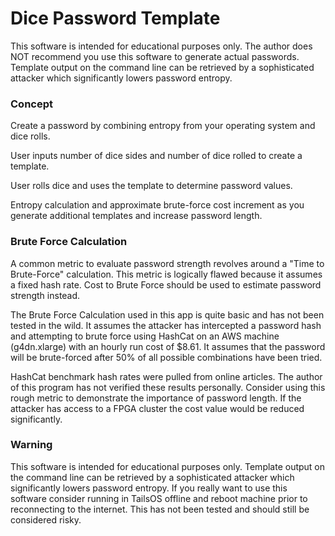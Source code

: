 # Dice Password Template
This software is intended for educational purposes only. The author does NOT
recommend you use this software to generate actual passwords. Template output on the
command line can be retrieved by a sophisticated attacker which significantly lowers
password entropy.  

### Concept
Create a password by combining entropy from your operating system and dice rolls.

User inputs number of dice sides and number of dice rolled to create a template.

User rolls dice and uses the template to determine password values.

Entropy calculation and approximate brute-force cost increment as you generate
additional templates and increase password length.


### Brute Force Calculation
A common metric to evaluate password strength revolves around a "Time to Brute-Force"
calculation. This metric is logically flawed because it assumes a fixed hash rate.
Cost to Brute Force should be used to estimate password strength instead.

The Brute Force Calculation used in this app is quite basic and has not been tested
in the wild. It assumes the attacker has intercepted a password hash and attempting
to brute force using HashCat on an AWS machine (g4dn.xlarge) with an hourly run
cost of $8.61. It assumes that the password will be brute-forced after 50% of
all possible combinations have been tried.

HashCat benchmark hash rates were pulled from online articles. The author of this
program has not verified these results personally. Consider using this rough metric
to demonstrate the importance of password length. If the attacker has access to
a FPGA cluster the cost value would be reduced significantly.


### Warning
This software is intended for educational purposes only. Template output on the
command line can be retrieved by a sophisticated attacker which significantly lowers
password entropy. If you really want to use this software consider running in TailsOS
offline and reboot machine prior to reconnecting to the internet. This has not
been tested and should still be considered risky.
